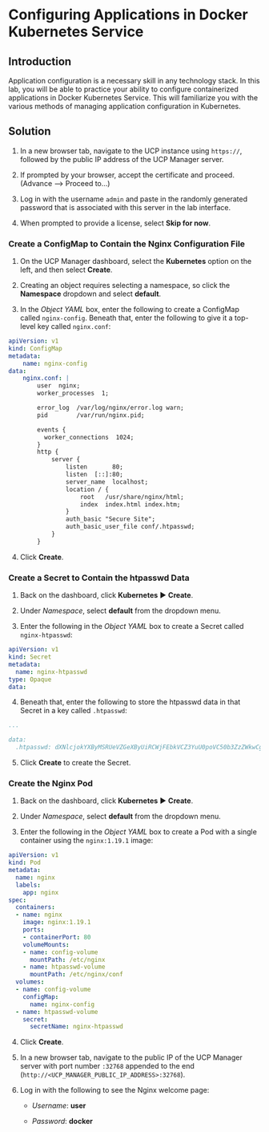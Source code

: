 # Configuring Applications in Docker Kubernetes Service

## Introduction

Application configuration is a necessary skill in any technology stack. In this lab, you will be able to practice your ability to configure containerized applications in Docker Kubernetes Service. This will familiarize you with the various methods of managing application configuration in Kubernetes.

## Solution

1. In a new browser tab, navigate to the UCP instance using `https://`, followed by the public IP address of the UCP Manager server.

2. If prompted by your browser, accept the certificate and proceed. (Advance --> Proceed to...)

3. Log in with the username `admin` and paste in the randomly generated password that is associated with this server in the lab interface.

4. When prompted to provide a license, select **Skip for now**.

### Create a ConfigMap to Contain the Nginx Configuration File

1. On the UCP Manager dashboard, select the **Kubernetes** option on the left, and then select **Create**.

2. Creating an object requires selecting a namespace, so click the **Namespace** dropdown and select **default**.

3. In the _Object YAML_ box, enter the following to create a ConfigMap called `nginx-config`. Beneath that, enter the following to give it a top-level key called `nginx.conf`:

```yaml
apiVersion: v1
kind: ConfigMap
metadata:
    name: nginx-config
data:
    nginx.conf: |
        user  nginx;
        worker_processes  1;

        error_log  /var/log/nginx/error.log warn;
        pid        /var/run/nginx.pid;

        events {
          worker_connections  1024;
        }
        http {
            server {
                listen       80;
                listen  [::]:80;
                server_name  localhost;
                location / {
                    root   /usr/share/nginx/html;
                    index  index.html index.htm;
                }
                auth_basic "Secure Site";
                auth_basic_user_file conf/.htpasswd;
            }
        }
```

4. Click **Create**.

### Create a Secret to Contain the htpasswd Data

1. Back on the dashboard, click **Kubernetes** ▶︎ **Create**.

2. Under _Namespace_, select **default** from the dropdown menu.

3. Enter the following in the _Object YAML_ box to create a Secret called `nginx-htpasswd`:

```yml
apiVersion: v1
kind: Secret
metadata:
  name: nginx-htpasswd
type: Opaque
data:
```

4. Beneath that, enter the following to store the htpasswd data in that Secret in a key called `.htpasswd`:

```yml
...

data:
  .htpasswd: dXNlcjokYXByMSRUeVZGeXByUiRCWjFEbkVCZ3YuU0poVC50b3ZzZWkwCg==
```

5. Click **Create** to create the Secret.

### Create the Nginx Pod

1. Back on the dashboard, click **Kubernetes** ▶︎ **Create**.

2. Under _Namespace_, select **default** from the dropdown menu.

3. Enter the following in the _Object YAML_ box to create a Pod with a single container using the `nginx:1.19.1` image:

```yml
apiVersion: v1
kind: Pod
metadata:
  name: nginx
  labels:
    app: nginx
spec:
  containers:
  - name: nginx
    image: nginx:1.19.1
    ports:
    - containerPort: 80
    volumeMounts:
    - name: config-volume
      mountPath: /etc/nginx
    - name: htpasswd-volume
      mountPath: /etc/nginx/conf
  volumes:
  - name: config-volume
    configMap:
      name: nginx-config
  - name: htpasswd-volume
    secret:
      secretName: nginx-htpasswd
```

4. Click **Create**.

5. In a new browser tab, navigate to the public IP of the UCP Manager server with port number `:32768` appended to the end (`http://<UCP_MANAGER_PUBLIC_IP_ADDRESS>:32768`).

6. Log in with the following to see the Nginx welcome page:

    * _Username_: **user**

    * _Password_: **docker**
